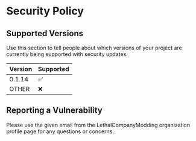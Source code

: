 # Security Policy

## Supported Versions

Use this section to tell people about which versions of your project are
currently being supported with security updates.

| Version | Supported          |
| ------- | ------------------ |
| 0.1.14   | :white_check_mark: |
| OTHER   | :x:                |

## Reporting a Vulnerability

Please use the given email from the LethalCompanyModding organization profile page for any questions or concerns.
